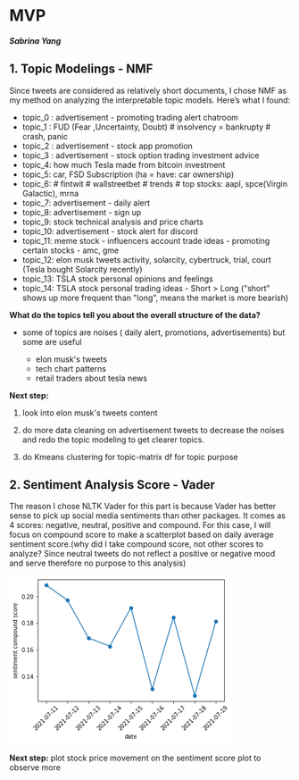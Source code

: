 # MVP
##### Sabrina Yang


## 1. Topic Modelings - NMF

Since tweets are considered as relatively short documents, I chose NMF as my method on analyzing the interpretable topic models. Here’s what I found:


- topic_0 : advertisement - promoting trading alert chatroom 
- topic_1 : FUD (Fear ,Uncertainty,  Doubt)  # insolvency = bankrupty   # crash, panic
- topic_2 : advertisement - stock app promotion
- topic_3 : advertisement - stock option trading investment advice
- topic_4:  how much Tesla made from bitcoin investment
- topic_5:  car, FSD Subscription  (ha = have: car ownership)
- topic_6:  # fintwit  # wallstreetbet # trends  # top stocks: aapl, spce(Virgin Galactic), mrna
- topic_7:  advertisement - daily alert
- topic_8:  advertisement - sign up 
- topic_9:  stock technical analysis and price charts  
- topic_10: advertisement - stock alert for discord
- topic_11: meme stock - influencers account trade ideas - promoting certain stocks - amc, gme
- topic_12: elon musk tweets activity, solarcity, cybertruck, trial, court  (Tesla bought Solarcity recently)
- topic_13: TSLA stock personal opinions and feelings
- topic_14: TSLA stock personal trading ideas - Short > Long ("short" shows up more frequent than "long", means the market is more bearish)

**What do the topics tell you about the overall structure of the data?**
-  some of topics are noises ( daily alert, promotions, advertisements) but some are useful 

    - elon musk's tweets
    - tech chart patterns
    - retail traders about tesla news

**Next step:**
1. look into elon musk's tweets content

2. do more data cleaning on advertisement tweets to decrease the noises and redo the topic modeling to get clearer topics. 

3. do Kmeans clustering for topic-matrix df for topic purpose


## 2. Sentiment Analysis Score - Vader


The reason I chose NLTK Vader for this part is because Vader has better sense to pick up social media sentiments than other packages. It comes as 4 scores: negative, neutral, positive and compound. For this case, I will focus on compound score to make a scatterplot based on daily average sentiment score.(why did I take compound score, not other scores to analyze? Since neutral tweets do not reflect a positive or negative mood and serve therefore no purpose to this analysis) 


<img src="https://github.com/SYNYC/5_Project_Tweets_about_Tesla_Stock/blob/main/charts/date_sentiment.png">

  

**Next step:**
plot stock price movement on the sentiment score plot to observe more 





